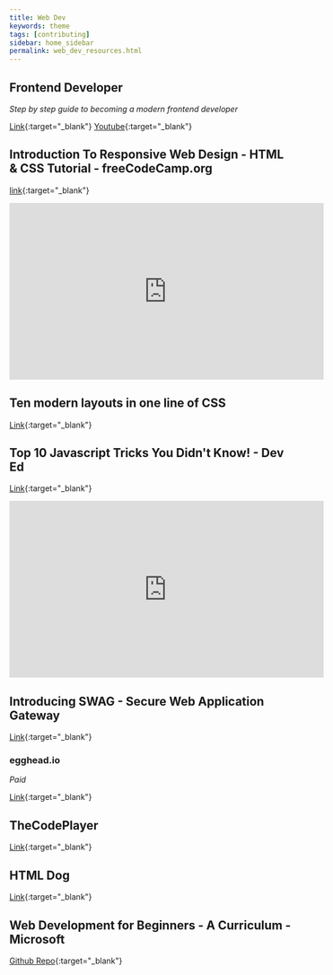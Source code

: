 ```yaml
---
title: Web Dev
keywords: theme
tags: [contributing]
sidebar: home_sidebar
permalink: web_dev_resources.html
---
```


## Frontend Developer
*Step by step guide to becoming a modern frontend developer*

[Link](https://roadmap.sh/frontend){:target="_blank"}
[Youtube](https://www.youtube.com/channel/UCA0H2KIWgWTwpTFjSxp0now){:target="_blank"}

## Introduction To Responsive Web Design - HTML & CSS Tutorial - freeCodeCamp.org
[link](https://www.youtube.com/watch?v=srvUrASNj0s){:target="_blank"}

<iframe width="560" height="315" src="https://www.youtube.com/embed/srvUrASNj0s" frameborder="0" allow="accelerometer; autoplay; clipboard-write; encrypted-media; gyroscope; picture-in-picture" allowfullscreen></iframe>

## Ten modern layouts in one line of CSS
[Link](https://web.dev/one-line-layouts/){:target="_blank"}

## Top 10 Javascript Tricks You Didn't Know! - Dev Ed
[Link](https://www.youtube.com/watch?v=mNJ06S60B9k){:target="_blank"}

<iframe width="560" height="315" src="https://www.youtube.com/embed/mNJ06S60B9k" frameborder="0" allow="accelerometer; autoplay; clipboard-write; encrypted-media; gyroscope; picture-in-picture" allowfullscreen></iframe>

## Introducing SWAG - Secure Web Application Gateway
[Link](https://blog.linuxserver.io/2020/08/21/introducing-swag/){:target="_blank"}

### egghead.io 
*Paid*

[Link](https://egghead.io/){:target="_blank"}

## TheCodePlayer
[Link](https://thecodeplayer.com/){:target="_blank"}

## HTML Dog
[Link](https://htmldog.com/){:target="_blank"}

## Web Development for Beginners - A Curriculum - Microsoft
[Github Repo](https://github.com/microsoft/Web-Dev-For-Beginners){:target="_blank"}
